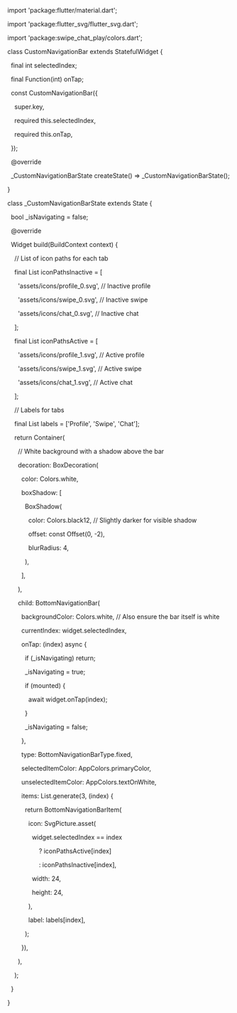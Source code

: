 import 'package:flutter/material.dart';

import 'package:flutter_svg/flutter_svg.dart';

import 'package:swipe_chat_play/colors.dart';

  

class CustomNavigationBar extends StatefulWidget {

  final int selectedIndex;

  final Function(int) onTap;

  

  const CustomNavigationBar({

    super.key,

    required this.selectedIndex,

    required this.onTap,

  });

  

  @override

  _CustomNavigationBarState createState() => _CustomNavigationBarState();

}

  

class _CustomNavigationBarState extends State<CustomNavigationBar> {

  bool _isNavigating = false;

  

  @override

  Widget build(BuildContext context) {

    // List of icon paths for each tab

    final List<String> iconPathsInactive = [

      'assets/icons/profile_0.svg', // Inactive profile

      'assets/icons/swipe_0.svg', // Inactive swipe

      'assets/icons/chat_0.svg', // Inactive chat

    ];

    final List<String> iconPathsActive = [

      'assets/icons/profile_1.svg', // Active profile

      'assets/icons/swipe_1.svg', // Active swipe

      'assets/icons/chat_1.svg', // Active chat

    ];

  

    // Labels for tabs

    final List<String> labels = ['Profile', 'Swipe', 'Chat'];

  

    return Container(

      // White background with a shadow above the bar

      decoration: BoxDecoration(

        color: Colors.white,

        boxShadow: [

          BoxShadow(

            color: Colors.black12, // Slightly darker for visible shadow

            offset: const Offset(0, -2),

            blurRadius: 4,

          ),

        ],

      ),

      child: BottomNavigationBar(

        backgroundColor: Colors.white, // Also ensure the bar itself is white

        currentIndex: widget.selectedIndex,

        onTap: (index) async {

          if (_isNavigating) return;

          _isNavigating = true;

  

          if (mounted) {

            await widget.onTap(index);

          }

  

          _isNavigating = false;

        },

        type: BottomNavigationBarType.fixed,

        selectedItemColor: AppColors.primaryColor,

        unselectedItemColor: AppColors.textOnWhite,

        items: List.generate(3, (index) {

          return BottomNavigationBarItem(

            icon: SvgPicture.asset(

              widget.selectedIndex == index

                  ? iconPathsActive[index]

                  : iconPathsInactive[index],

              width: 24,

              height: 24,

            ),

            label: labels[index],

          );

        }),

      ),

    );

  }

}